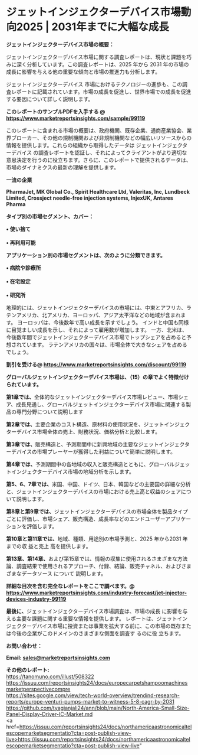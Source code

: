 # ジェットインジェクターデバイス市場動向2025 | 2031年までに大幅な成長

<strong><b>ジェットインジェクターデバイス市場の概要：</b></strong>

ジェットインジェクターデバイス市場に関する調査レポートは、現状と課題を巧みに深く分析しています。この調査レポートは、2025 年から 2031 年の市場の成長に影響を与える他の重要な傾向と市場の推進力も分析します。

ジェットインジェクターデバイス 市場におけるテクノロジーの進歩も、この調査レポートに記載されています。市場の成長を促進し、世界市場での成長を促進する要因について詳しく説明します。

<strong>このレポートのサンプルPDFを入手する @ <a href=https://www.marketreportsinsights.com/sample/99119>https://www.marketreportsinsights.com/sample/99119</a></strong>

このレポートに含まれる市場の概要は、政府機関、既存企業、通商産業協会、業界ブローカー、その他の規制機関および非規制機関などの幅広いリソースからの情報を提供します。これらの組織から取得したデータは ジェットインジェクターデバイス の調査レポートを認証し、それによってクライアントがより適切な意思決定を行うのに役立ちます。さらに、このレポートで提供されるデータは、市場のダイナミクスの最新の理解を提供します。

<strong>一流の企業</strong>

<strong><b>PharmaJet, MK Global Co., Spirit Healthcare Ltd, Valeritas, Inc, Lundbeck Limited, Crossject needle-free injection systems, InjexUK, Antares Pharma</b></strong>

<strong><b>タイプ別の市場セグメント、カバー：</b></strong>

<strong>• 使い捨て<br><br>• 再利用可能</strong>

<strong><b>アプリケーション別の市場セグメントは、次のように分類できます。</b></strong>

<strong>• 病院や診療所<br><br>• 在宅設定<br><br>• 研究所</strong>

 地理的には、ジェットインジェクターデバイスの市場には、中東とアフリカ、ラテンアメリカ、北アメリカ、ヨーロッパ、アジア太平洋などの地域が含まれます。 ヨーロッパは、今後数年で高い成長を示すでしょう。 インドと中国も同様に目覚ましい成長を示し、それによって雇用数が増加します。 一方、北米は、今後数年間でジェットインジェクターデバイス市場でトップシェアを占めると予想されています。 ラテンアメリカの国々は、市場全体で大きなシェアを占めるでしょう。

<strong>割引を受ける@ <a href=https://www.marketreportsinsights.com/discount/99119>https://www.marketreportsinsights.com/discount/99119</a></strong>

<strong><b>グローバルジェットインジェクターデバイス市場は、（15）の章でよく特徴付けられています。</b></strong>

<strong><b>第</b></strong><strong><b>1章では、</b></strong>全体的なジェットインジェクターデバイス市場レビュー、市場シェア、成長見通し、グローバルジェットインジェクターデバイス市場に関連する製品の専門分野について説明します

<strong><b>第2章では、</b></strong>主要企業のコスト構造、原材料の使用状況を、ジェットインジェクターデバイス市場全体の売上、財務状況、価格分析と比較します。

<strong><b>第3章では、</b></strong>販売構造と、予測期間中に新興地域の主要なジェットインジェクターデバイスの市場プレーヤーが獲得した利益について簡単に説明します。

<strong><b>第4章では、</b></strong>予測期間中の各地域の収入と販売構造とともに、グローバルジェットインジェクターデバイス市場の地域分析を示します。

<strong><b>第5、6、7章では、</b></strong>米国、中国、ドイツ、日本、韓国などの主要国の詳細な分析と、ジェットインジェクターデバイスの市場における売上高と収益のシェアについて説明します。

<strong><b>第8章と第9章では、</b></strong>ジェットインジェクターデバイスの市場全体を製品タイプごとに評価し、市場シェア、販売構造、成長率などのエンドユーザーアプリケーションを評価します。

<strong><b>第10章と第11章では、</b></strong>地域、種類、用途別の市場予測と、2025 年から2031 年までの収 益と売上 高を提供します。

<strong><b>第13章、第14章、</b></strong>および第15章では、情報の収集に使用されるさまざまな方法論、調査結果で使用されるアプローチ、付録、結論、販売チャネル、およびさまざまなデータソース について 説明します。

<strong>詳細な目次を含む完全なレポートをここで調べます。@ <a href=https://www.marketreportsinsights.com/industry-forecast/jet-injector-devices-industry-99119>https://www.marketreportsinsights.com/industry-forecast/jet-injector-devices-industry-99119</a></strong>

<strong><b>最後に、</b></strong>ジェットインジェクターデバイス市場調査は、市場の成長 に影響を</a>与える主要な課題に関する重要な情報を提供します。 レポートは、ジェットインジェクターデバイス市場に投資または事業を拡大する前に、この市場の既存または今後の企業がこのドメインのさまざまな側面を調査す るのに役 立ちます。

<strong><b>お問い合わせ：</b></strong>

<strong>Email: </strong><a href=mailto:sales@marketreportsinsights.com><strong>sales@marketreportsinsights.com</strong></a>

<strong>その他のレポート:</strong>
<br>
<a href=https://tanomuno.com/illust/508322>https://tanomuno.com/illust/508322</a>
<br>
<a href=https://issuu.com/reportsinsights24/docs/europecarpetshampoomachinesmarketperspectivecompre>https://issuu.com/reportsinsights24/docs/europecarpetshampoomachinesmarketperspectivecompre</a>
<br>
<a href=https://sites.google.com/view/tech-world-overview/trendind-research-reports/europe-venturi-pumps-market-to-witness-5-8-cagr-by-2031>https://sites.google.com/view/tech-world-overview/trendind-research-reports/europe-venturi-pumps-market-to-witness-5-8-cagr-by-2031</a>
<br>
<a href=https://github.com/tyagianjali24/ann/blob/main/North-America-Small-Size-Panel-Display-Driver-IC-Market.md>https://github.com/tyagianjali24/ann/blob/main/North-America-Small-Size-Panel-Display-Driver-IC-Market.md</a>
<br>
<a href=https://issuu.com/reportsinsights24/docs/northamericaastronomicaltelescopemarketsegmentatio?cta=post-publish-view-live>https://issuu.com/reportsinsights24/docs/northamericaastronomicaltelescopemarketsegmentatio?cta=post-publish-view-live</a>"
